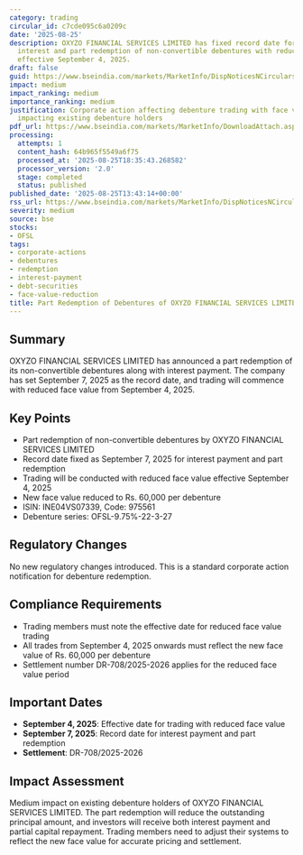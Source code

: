 ```yaml
---
category: trading
circular_id: c7cde095c6a0209c
date: '2025-08-25'
description: OXYZO FINANCIAL SERVICES LIMITED has fixed record date for payment of
  interest and part redemption of non-convertible debentures with reduced face value
  effective September 4, 2025.
draft: false
guid: https://www.bseindia.com/markets/MarketInfo/DispNoticesNCirculars.aspx?Noticeid={F07C26D4-B219-4E8E-ABC5-9900CEE96F29}&noticeno=20250825-54&dt=08/25/2025&icount=54&totcount=67&flag=0
impact: medium
impact_ranking: medium
importance_ranking: medium
justification: Corporate action affecting debenture trading with face value reduction
  impacting existing debenture holders
pdf_url: https://www.bseindia.com/markets/MarketInfo/DownloadAttach.aspx?id=20250825-54&attachedId=
processing:
  attempts: 1
  content_hash: 64b965f5549a6f75
  processed_at: '2025-08-25T18:35:43.268582'
  processor_version: '2.0'
  stage: completed
  status: published
published_date: '2025-08-25T13:43:14+00:00'
rss_url: https://www.bseindia.com/markets/MarketInfo/DispNoticesNCirculars.aspx?Noticeid={F07C26D4-B219-4E8E-ABC5-9900CEE96F29}&noticeno=20250825-54&dt=08/25/2025&icount=54&totcount=67&flag=0
severity: medium
source: bse
stocks:
- OFSL
tags:
- corporate-actions
- debentures
- redemption
- interest-payment
- debt-securities
- face-value-reduction
title: Part Redemption of Debentures of OXYZO FINANCIAL SERVICES LIMITED
---
```


## Summary

OXYZO FINANCIAL SERVICES LIMITED has announced a part redemption of its non-convertible debentures along with interest payment. The company has set September 7, 2025 as the record date, and trading will commence with reduced face value from September 4, 2025.

## Key Points

- Part redemption of non-convertible debentures by OXYZO FINANCIAL SERVICES LIMITED
- Record date fixed as September 7, 2025 for interest payment and part redemption
- Trading will be conducted with reduced face value effective September 4, 2025
- New face value reduced to Rs. 60,000 per debenture
- ISIN: INE04VS07339, Code: 975561
- Debenture series: OFSL-9.75%-22-3-27

## Regulatory Changes

No new regulatory changes introduced. This is a standard corporate action notification for debenture redemption.

## Compliance Requirements

- Trading members must note the effective date for reduced face value trading
- All trades from September 4, 2025 onwards must reflect the new face value of Rs. 60,000 per debenture
- Settlement number DR-708/2025-2026 applies for the reduced face value period

## Important Dates

- **September 4, 2025**: Effective date for trading with reduced face value
- **September 7, 2025**: Record date for interest payment and part redemption
- **Settlement**: DR-708/2025-2026

## Impact Assessment

Medium impact on existing debenture holders of OXYZO FINANCIAL SERVICES LIMITED. The part redemption will reduce the outstanding principal amount, and investors will receive both interest payment and partial capital repayment. Trading members need to adjust their systems to reflect the new face value for accurate pricing and settlement.